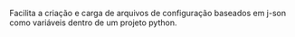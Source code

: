 Facilita a criação e carga de arquivos de configuração baseados em j-son como variáveis dentro de um projeto python.
